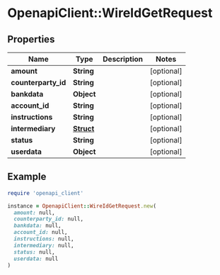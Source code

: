 # OpenapiClient::WireIdGetRequest

## Properties

| Name | Type | Description | Notes |
| ---- | ---- | ----------- | ----- |
| **amount** | **String** |  | [optional] |
| **counterparty_id** | **String** |  | [optional] |
| **bankdata** | **Object** |  | [optional] |
| **account_id** | **String** |  | [optional] |
| **instructions** | **String** |  | [optional] |
| **intermediary** | [**Struct**](Struct.md) |  | [optional] |
| **status** | **String** |  | [optional] |
| **userdata** | **Object** |  | [optional] |

## Example

```ruby
require 'openapi_client'

instance = OpenapiClient::WireIdGetRequest.new(
  amount: null,
  counterparty_id: null,
  bankdata: null,
  account_id: null,
  instructions: null,
  intermediary: null,
  status: null,
  userdata: null
)
```

